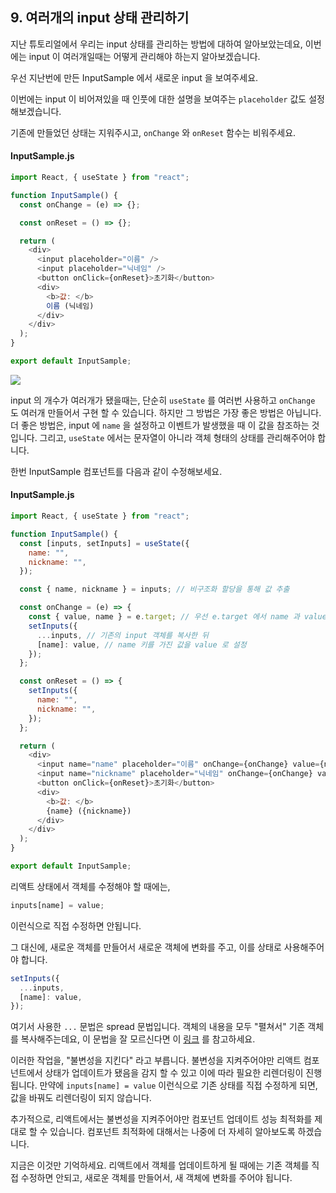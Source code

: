 ## 9. 여러개의 input 상태 관리하기

지난 튜토리얼에서 우리는 input 상태를 관리하는 방법에 대하여 알아보았는데요, 이번에는 input 이 여러개일때는 어떻게 관리해야 하는지 알아보겠습니다.

우선 지난번에 만든 InputSample 에서 새로운 input 을 보여주세요.

이번에는 input 이 비어져있을 때 인풋에 대한 설명을 보여주는 `placeholder` 값도 설정해보겠습니다.

기존에 만들었던 상태는 지워주시고, `onChange` 와 `onReset` 함수는 비워주세요.

#### InputSample.js

```javascript
import React, { useState } from "react";

function InputSample() {
  const onChange = (e) => {};

  const onReset = () => {};

  return (
    <div>
      <input placeholder="이름" />
      <input placeholder="닉네임" />
      <button onClick={onReset}>초기화</button>
      <div>
        <b>값: </b>
        이름 (닉네임)
      </div>
    </div>
  );
}

export default InputSample;
```

![](https://i.imgur.com/otlM7Jc.png)

input 의 개수가 여러개가 됐을때는, 단순히 `useState` 를 여러번 사용하고 `onChange` 도 여러개 만들어서 구현 할 수 있습니다. 하지만 그 방법은 가장 좋은 방법은 아닙니다. 더 좋은 방법은, input 에 `name` 을 설정하고 이벤트가 발생했을 때 이 값을 참조하는 것입니다. 그리고, `useState` 에서는 문자열이 아니라 객체 형태의 상태를 관리해주어야 합니다.

한번 InputSample 컴포넌트를 다음과 같이 수정해보세요.

#### InputSample.js

```javascript
import React, { useState } from "react";

function InputSample() {
  const [inputs, setInputs] = useState({
    name: "",
    nickname: "",
  });

  const { name, nickname } = inputs; // 비구조화 할당을 통해 값 추출

  const onChange = (e) => {
    const { value, name } = e.target; // 우선 e.target 에서 name 과 value 를 추출
    setInputs({
      ...inputs, // 기존의 input 객체를 복사한 뒤
      [name]: value, // name 키를 가진 값을 value 로 설정
    });
  };

  const onReset = () => {
    setInputs({
      name: "",
      nickname: "",
    });
  };

  return (
    <div>
      <input name="name" placeholder="이름" onChange={onChange} value={name} />
      <input name="nickname" placeholder="닉네임" onChange={onChange} value={nickname} />
      <button onClick={onReset}>초기화</button>
      <div>
        <b>값: </b>
        {name} ({nickname})
      </div>
    </div>
  );
}

export default InputSample;
```

리액트 상태에서 객체를 수정해야 할 때에는,

```javascript
inputs[name] = value;
```

이런식으로 직접 수정하면 안됩니다.

그 대신에, 새로운 객체를 만들어서 새로운 객체에 변화를 주고, 이를 상태로 사용해주어야 합니다.

```javascript
setInputs({
  ...inputs,
  [name]: value,
});
```

여기서 사용한 `...` 문법은 spread 문법입니다. 객체의 내용을 모두 "펼쳐서" 기존 객체를 복사해주는데요, 이 문법을 잘 모르신다면 이 [링크](https://learnjs.vlpt.us/useful/07-spread-and-rest.html) 를 참고하세요.

이러한 작업을, "불변성을 지킨다" 라고 부릅니다. 불변성을 지켜주어야만 리액트 컴포넌트에서 상태가 업데이트가 됐음을 감지 할 수 있고 이에 따라 필요한 리렌더링이 진행됩니다. 만약에 `inputs[name] = value` 이런식으로 기존 상태를 직접 수정하게 되면, 값을 바꿔도 리렌더링이 되지 않습니다.

추가적으로, 리액트에서는 불변성을 지켜주어야만 컴포넌트 업데이트 성능 최적화를 제대로 할 수 있습니다. 컴포넌트 최적화에 대해서는 나중에 더 자세히 알아보도록 하겠습니다.

지금은 이것만 기억하세요. 리액트에서 객체를 업데이트하게 될 때에는 기존 객체를 직접 수정하면 안되고, 새로운 객체를 만들어서, 새 객체에 변화를 주어야 됩니다.
